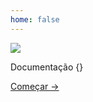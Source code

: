 ```yaml
---
home: false
---
```

<div class="hero-img-box">
	<img src="https://v1.vuepress.vuejs.org/hero.png" />
</div>

<div class="hero-box" >
	<p class="hero-description">Documentação {} </p>
</div>

<div class="hero-action-box">
	<a href="/guide/" class="nav-link action-button">
		Começar →
	</a>
</div>
